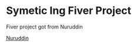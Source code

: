 
# Symetic Ing Fiver Project

Fiver project got from Nuruddin

[Nuruddin](https://github.com/Nuruddin043)
